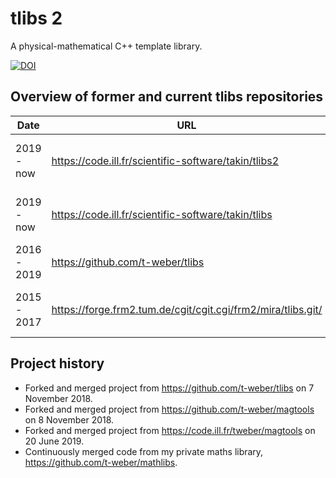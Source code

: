 # tlibs 2

A physical-mathematical C++ template library.

[![DOI](https://zenodo.org/badge/DOI/10.5281/zenodo.5717779.svg)](https://doi.org/10.5281/zenodo.5717779)


## Overview of former and current tlibs repositories

|Date        |URL                                                          |Description                                     |
|------------|-------------------------------------------------------------|------------------------------------------------|
|2019 - now  |https://code.ill.fr/scientific-software/takin/tlibs2         |Main development repository for tlibs 2.        |
|2019 - now  |https://code.ill.fr/scientific-software/takin/tlibs          |Main development repository for tlibs 1.        |
|2016 - 2019 |https://github.com/t-weber/tlibs                             |Old private repository for tlibs 1.             |
|2015 - 2017 |https://forge.frm2.tum.de/cgit/cgit.cgi/frm2/mira/tlibs.git/ |Former main development repository for tlibs 1. |


## Project history

  - Forked and merged project from https://github.com/t-weber/tlibs on 7 November 2018.
  - Forked and merged project from https://github.com/t-weber/magtools on 8 November 2018.
  - Forked and merged project from https://code.ill.fr/tweber/magtools on 20 June 2019.
  - Continuously merged code from my private maths library, https://github.com/t-weber/mathlibs.
